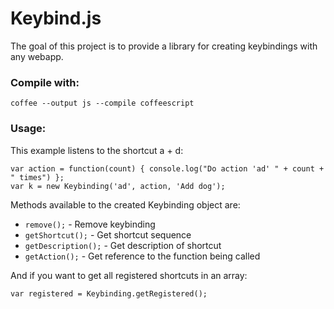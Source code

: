 Keybind.js
==============

The goal of this project is to provide a library for creating keybindings with any webapp.

### Compile with: ###
    coffee --output js --compile coffeescript

### Usage: ###
This example listens to the shortcut a + d:

    var action = function(count) { console.log("Do action 'ad' " + count + " times") };
    var k = new Keybinding('ad', action, 'Add dog');

Methods available to the created Keybinding object are:

*    ``remove();`` - Remove keybinding
*    ``getShortcut();`` - Get shortcut sequence
*    ``getDescription();`` - Get description of shortcut
*    ``getAction();`` - Get reference to the function being called

And if you want to get all registered shortcuts in an array:

    var registered = Keybinding.getRegistered();
